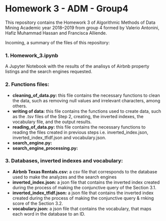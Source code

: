 # Homework 3 - ADM - Group4

This repository contains the Homework 3 of Algorithmic Methods of Data Mining Academic year 2018–2019 from group 4 formed by Valerio Antonini, Hafiz Muhammad Hassan and Francisca Alliende.

Incoming, a summary of the files of this repository:

### 1. **Homework_3.ipynb** 
A Jupyter Notebook with the results of the analisys of Airbnb property listings and the search engines requested.

### 2. **Functions files**:
- **cleaning_of_data.py:** this file contains the necessary functions to clean the data, such as removing null values and irrelevant    characters, among others.
- **writing of data:** this file contains the functions used to create data, such as the .tsv files of the Step 2, creating, the inverted indexes, the vocabulary file, and the output results.  
- **reading_of_data.py:** this file contains the necessary functions to reading the files created in previous steps i.e. inverted_index.json, inverted_index_tfidf.json and vocabulary.json.
- **search_engine.py:**
- **search_engine_processing.py:**

### 3. **Databases, inverted indexes and vocabulary:**
- **Airbnb Texas Rentals.csv:** a csv file that corresponds to the database used to make the analyzes and the search engines
- **inverted_index.json:** a json file that contains the inverted index created during the process of making the conjunctive query of the Section 3.1.
- **inverted_index_tfidf.json:** a json file that contains the inverted index created during the process of making the conjunctive query & rnking score of the Section 3.2.
- **vocabulary.json:** a json file that contains the vocabulary, that maps each word in the database to an ID.

